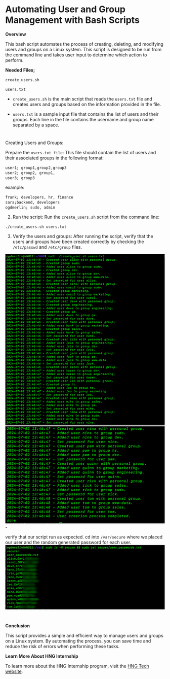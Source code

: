 # Automating User and Group Management with Bash Scripts

**Overview**

This bash script automates the process of creating, deleting, and modifying users and groups on a Linux system. This script is designed to be run from the command line and takes user input to determine which action to perform.

**Needed Files;**

```
create_users.sh
```

```
users.txt
```

- `create_users.sh` is the main script that reads the `users.txt` file and creates users and groups based on the information provided in the file.

- `users.txt` is a sample input file that contains the list of users and their groups. Each line in the file contains the username and group name separated by a space.

#

Creating Users and Groups:

Prepare the `users.txt file`: This file should contain the list of users and their associated groups in the following format:

```
user1; group1,group2,group3
user2; group2, group1,
user3; group3
```

example:

```
frank; developers, hr, finance
sara;backend, developers
ogdmerlin; sudo, admin
```

2. Run the script: Run the `create_users.sh` script from the command line:

```
./create_users.sh users.txt
```

3. Verify the users and groups: After running the script, verify that the users and groups have been created correctly by checking the `/etc/passwd` and `/etc/group` files.

<img src="images/create_user.png">
<img src="images/create_user2.png">
-

verify that our script run as expected.
cd into `/var/secure` where we placed our user and the random generated password for each user.
<img src="images/user_passwd.png">

#

**Conclusion**

This script provides a simple and efficient way to manage users and groups on a Linux system. By automating the process, you can save time and reduce the risk of errors when performing these tasks.

**Learn More About HNG Internship**

To learn more about the HNG Internship program, visit the [HNG Tech website](https://hng.tech/).
